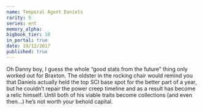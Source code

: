 ```yaml
---
name: Temporal Agent Daniels
rarity: 5
series: ent
memory_alpha:
bigbook_tier: 10
in_portal: true
date: 19/12/2017
published: true
---
```


Oh Danny boy, I guess the whole “good stats from the future” thing only worked out for Braxton. The oldster in the rocking chair would remind you that Daniels actually held the top SCI base spot for the better part of a year, but he couldn’t repair the power creep timeline and as a result has become a relic himself. Until both of his viable traits become collections (and even then…) he’s not worth your behold capital.

